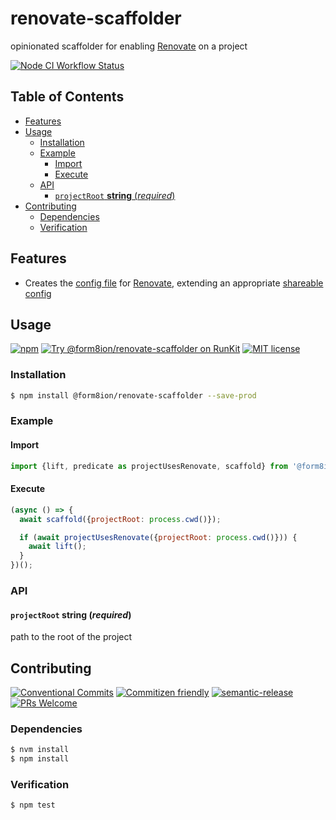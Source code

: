 # renovate-scaffolder

opinionated scaffolder for enabling [Renovate](https://renovate.whitesourcesoftware.com/)
on a project

<!--status-badges start -->

[![Node CI Workflow Status][github-actions-ci-badge]][github-actions-ci-link]

<!--status-badges end -->

## Table of Contents

* [Features](#features)
* [Usage](#usage)
  * [Installation](#installation)
  * [Example](#example)
    * [Import](#import)
    * [Execute](#execute)
  * [API](#api)
    * [`projectRoot` __string__ (_required_)](#projectroot-string-required)
* [Contributing](#contributing)
  * [Dependencies](#dependencies)
  * [Verification](#verification)

## Features

* Creates the [config file](https://docs.renovatebot.com/configuration-options/)
  for [Renovate](https://renovate.whitesourcesoftware.com/), extending an
  appropriate [shareable config](https://docs.renovatebot.com/config-presets/#github-hosted-presets)

## Usage

<!--consumer-badges start -->

[![npm][npm-badge]][npm-link]
[![Try @form8ion/renovate-scaffolder on RunKit][runkit-badge]][runkit-link]
[![MIT license][license-badge]][license-link]

<!--consumer-badges end -->

### Installation

```sh
$ npm install @form8ion/renovate-scaffolder --save-prod
```

### Example

#### Import

```javascript
import {lift, predicate as projectUsesRenovate, scaffold} from '@form8ion/renovate-scaffolder';
```

#### Execute

```javascript
(async () => {
  await scaffold({projectRoot: process.cwd()});

  if (await projectUsesRenovate({projectRoot: process.cwd()})) {
    await lift();
  }
})();
```

### API

#### `projectRoot` __string__ (_required_)

path to the root of the project

## Contributing

<!--contribution-badges start -->

[![Conventional Commits][commit-convention-badge]][commit-convention-link]
[![Commitizen friendly][commitizen-badge]][commitizen-link]
[![semantic-release][semantic-release-badge]][semantic-release-link]
[![PRs Welcome][PRs-badge]][PRs-link]

<!--contribution-badges end -->

### Dependencies

```sh
$ nvm install
$ npm install
```

### Verification

```sh
$ npm test
```

[npm-link]: https://www.npmjs.com/package/@form8ion/renovate-scaffolder

[npm-badge]: https://img.shields.io/npm/v/@form8ion/renovate-scaffolder.svg

[runkit-link]: https://npm.runkit.com/@form8ion/renovate-scaffolder

[runkit-badge]: https://badge.runkitcdn.com/@form8ion/renovate-scaffolder.svg

[license-link]: LICENSE

[license-badge]: https://img.shields.io/github/license/form8ion/renovate-scaffolder.svg

[commit-convention-link]: https://conventionalcommits.org

[commit-convention-badge]: https://img.shields.io/badge/Conventional%20Commits-1.0.0-yellow.svg

[commitizen-link]: http://commitizen.github.io/cz-cli/

[commitizen-badge]: https://img.shields.io/badge/commitizen-friendly-brightgreen.svg

[semantic-release-link]: https://github.com/semantic-release/semantic-release

[semantic-release-badge]: https://img.shields.io/badge/%20%20%F0%9F%93%A6%F0%9F%9A%80-semantic--release-e10079.svg

[PRs-link]: http://makeapullrequest.com

[PRs-badge]: https://img.shields.io/badge/PRs-welcome-brightgreen.svg

[github-actions-ci-link]: https://github.com/form8ion/renovate-scaffolder/actions?query=workflow%3A%22Node.js+CI%22+branch%3Amaster

[github-actions-ci-badge]: https://github.com/form8ion/renovate-scaffolder/workflows/Node.js%20CI/badge.svg
